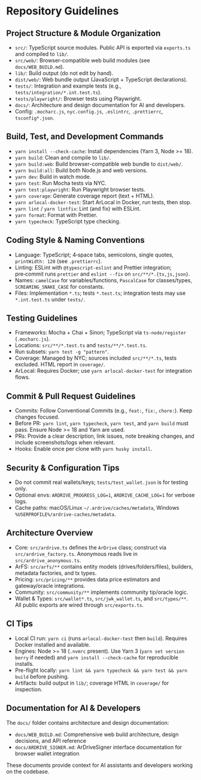 # Repository Guidelines

## Project Structure & Module Organization
- `src/`: TypeScript source modules. Public API is exported via `exports.ts` and compiled to `lib/`.
- `src/web/`: Browser-compatible web build modules (see `docs/WEB_BUILD.md`).
- `lib/`: Build output (do not edit by hand).
- `dist/web/`: Web bundle output (JavaScript + TypeScript declarations).
- `tests/`: Integration and example tests (e.g., `tests/integration/*.int.test.ts`).
- `tests/playwright/`: Browser tests using Playwright.
- `docs/`: Architecture and design documentation for AI and developers.
- Config: `.mocharc.js`, `nyc.config.js`, `.eslintrc`, `.prettierrc`, `tsconfig*.json`.

## Build, Test, and Development Commands
- `yarn install --check-cache`: Install dependencies (Yarn 3, Node >= 18).
- `yarn build`: Clean and compile to `lib/`.
- `yarn build:web`: Build browser-compatible web bundle to `dist/web/`.
- `yarn build:all`: Build both Node.js and web versions.
- `yarn dev`: Build in watch mode.
- `yarn test`: Run Mocha tests via NYC.
- `yarn test:playwright`: Run Playwright browser tests.
- `yarn coverage`: Generate coverage report (text + HTML).
- `yarn arlocal-docker-test`: Start ArLocal in Docker, run tests, then stop.
- `yarn lint` / `yarn lintfix`: Lint (and fix) with ESLint.
- `yarn format`: Format with Prettier.
- `yarn typecheck`: TypeScript type checking.

## Coding Style & Naming Conventions
- Language: TypeScript; 4‑space tabs, semicolons, single quotes, `printWidth: 120` (see `.prettierrc`).
- Linting: ESLint with `@typescript-eslint` and Prettier integration; pre‑commit runs `prettier` and `eslint --fix` on `src/**/*.{ts,js,json}`.
- Names: `camelCase` for variables/functions, `PascalCase` for classes/types, `SCREAMING_SNAKE_CASE` for constants.
- Files: Implementation `*.ts`; tests `*.test.ts`; integration tests may use `*.int.test.ts` under `tests/`.

## Testing Guidelines
- Frameworks: Mocha + Chai + Sinon; TypeScript via `ts-node/register` (`.mocharc.js`).
- Locations: `src/**/*.test.ts` and `tests/**/*.test.ts`.
- Run subsets: `yarn test -g "pattern"`.
- Coverage: Managed by NYC; sources included `src/**/*.ts`, tests excluded. HTML report in `coverage/`.
- ArLocal: Requires Docker; use `yarn arlocal-docker-test` for integration flows.

## Commit & Pull Request Guidelines
- Commits: Follow Conventional Commits (e.g., `feat:`, `fix:`, `chore:`). Keep changes focused.
- Before PR: `yarn lint`, `yarn typecheck`, `yarn test`, and `yarn build` must pass. Ensure Node >= 18 and Yarn are used.
- PRs: Provide a clear description, link issues, note breaking changes, and include screenshots/logs when relevant.
- Hooks: Enable once per clone with `yarn husky install`.

## Security & Configuration Tips
- Do not commit real wallets/keys; `tests/test_wallet.json` is for testing only.
- Optional envs: `ARDRIVE_PROGRESS_LOG=1`, `ARDRIVE_CACHE_LOG=1` for verbose logs.
- Cache paths: macOS/Linux `~/.ardrive/caches/metadata`, Windows `%USERPROFILE%/ardrive-caches/metadata`.

## Architecture Overview
- Core: `src/ardrive.ts` defines the `ArDrive` class; construct via `src/ardrive_factory.ts`. Anonymous reads live in `src/ardrive_anonymous.ts`.
- ArFS: `src/arfs/**` contains entity models (drives/folders/files), builders, metadata factories, and tx types.
- Pricing: `src/pricing/**` provides data price estimators and gateway/oracle integrations.
- Community: `src/community/**` implements community tip/oracle logic.
- Wallet & Types: `src/wallet*.ts`, `src/jwk_wallet.ts`, and `src/types/**`. All public exports are wired through `src/exports.ts`.

## CI Tips
- Local CI run: `yarn ci` (runs `arlocal-docker-test` then `build`). Requires Docker installed and available.
- Engines: Node >= 18 (`.nvmrc` present). Use Yarn 3 (`yarn set version berry` if needed) and `yarn install --check-cache` for reproducible installs.
- Pre-flight locally: `yarn lint && yarn typecheck && yarn test && yarn build` before pushing.
- Artifacts: build output in `lib/`; coverage HTML in `coverage/` for inspection.

## Documentation for AI & Developers
The `docs/` folder contains architecture and design documentation:
- `docs/WEB_BUILD.md`: Comprehensive web build architecture, design decisions, and API reference
- `docs/ARDRIVE_SIGNER.md`: ArDriveSigner interface documentation for browser wallet integration

These documents provide context for AI assistants and developers working on the codebase.
